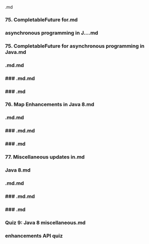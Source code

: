 .md
### 75. CompletableFuture for.md
### asynchronous programming in J….md
### 75. CompletableFuture for asynchronous programming in Java.md
### .md.md
### ### .md.md
### ### .md
### 76. Map Enhancements in Java 8.md
### .md.md
### ### .md.md
### ### .md
### 77. Miscellaneous updates in.md
### Java 8.md
### .md.md
### ### .md.md
### ### .md
### Quiz 9: Java 8 miscellaneous.md
### enhancements API quiz